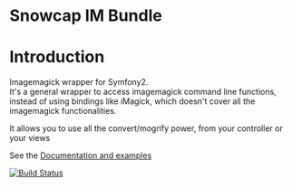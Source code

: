 # Snowcap IM Bundle

# Introduction

Imagemagick wrapper for Symfony2.   
It's a general wrapper to access imagemagick command line functions, instead of using bindings like iMagick, which doesn't cover all the imagemagick functionalities.

It allows you to use all the convert/mogrify power, from your controller or your views

See the [Documentation and examples](https://github.com/snowcap/SnowcapImBundle/tree/master/docs)

[![Build Status](https://secure.travis-ci.org/snowcap/SnowcapImBundle.png?branch=master)](http://travis-ci.org/snowcap/SnowcapImBundle)
